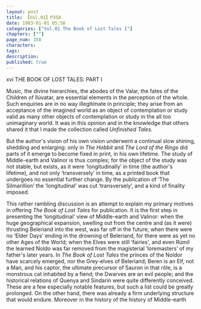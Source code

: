 ```yaml
---
layout: post
title: 【Vol.01】P358.
date: 1983-01-01 05:58
categories: ["Vol.01 The Book of Lost Tales I"]
chapters: [""]
page_num: 358
characters: 
tags: 
description: 
published: true
---
```


<p style="text-indent: 0;">
xvi         THE BOOK OF LOST TALES: PART I
</p>

Music, the divine hierarchies, the abodes of the Valar, the fates of the Children of Ilúvatar, are essential elements in the perception of the whole. Such enquiries are in no way illegitimate in principle; they arise from an acceptance of the imagined world as an object of contemplation or study valid as many other objects of contemplation or study in the all too unimaginary world. It was in this opinion and in the knowledge that others shared it that I made the collection called <I>Unfinished Tales.</I>

But the author's vision of his own vision underwent a continual slow shining, shedding and enlarging: only in <I>The Hobbit</I> and <I>The Lord of the Rings</I> did parts of it emerge to become fixed in print, in his own lifetime. The study of Middle-earth and Valinor is thus complex; for the object of the study was not stable, but exists, as it were ‘longitudinally’ in time (the author's lifetime), and not only ‘transversely’ in time, as a printed book that undergoes no essential further change. By the publication of ‘The Silmarillion’ the ‘longitudinal’ was cut ‘transversely’, and a kind of finality imposed.

This rather rambling discussion is an attempt to explain my primary motives in offering <I>The Book of Lost Tales</I> for publication. It is the first step in presenting the ‘longitudinal’ view of Middle-earth and Valinor: when the huge geographical expansion, swelling out from the centre and (as it were) thrusting Beleriand into the west, was far off in the future; when there were no ‘Elder Days' ending in the drowning of Beleriand, for there were as yet no other Ages of the World; when the Elves were still ‘fairies', and even Rúmil the learned Noldo was far removed from the magisterial ‘loremasters’ of my father's later years. In <I>The Book of Lost Tales</I> the princes of the Noldor have scarcely emerged, nor the Grey-elves of Beleriand; Beren is an Elf, not a Man, and his captor, the ultimate precursor of Sauron in that rôle, is a monstrous cat inhabited by a fiend; the Dwarves are an evil people; and the historical relations of Quenya and Sindarin were quite differently conceived. These are a few especially notable features, but such a list could be greatly prolonged. On the other hand, there was already a firm underlying structure that would endure. Moreover in the history of the history of Middle-earth

